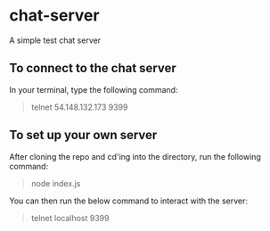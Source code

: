 # chat-server
A simple test chat server

## To connect to the chat server
In your terminal, type the following command:

> telnet 54.148.132.173 9399 

## To set up your own server
After cloning the repo and cd'ing into the directory, run the following command:

> node index.js

You can then run the below command to interact with the server:

> telnet localhost 9399
